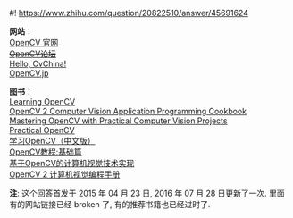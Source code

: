 #! https://www.zhihu.com/question/20822510/answer/45691624

[comment]: <> (Answer URL: https://www.zhihu.com/question/20822510/answer/45691624)
[comment]: <> (Question Title: 有哪些学习openCV的网站或书籍？)
[comment]: <> (Author Name: 采石工)
[comment]: <> (Create Time: 2015-04-23 18:59:53)

**网站**：  
[ OpenCV 官网 ](https://link.zhihu.com/?target=http%3A//opencv.org/)  
[ ~~OpenCV论坛~~  ](https://link.zhihu.com/?target=http%3A//www.opencvchina.com)  
[ Hello, CvChina! ](https://link.zhihu.com/?target=http%3A//cvchina.net)  
[ OpenCV.jp](https://link.zhihu.com/?target=http%3A//opencv.jp/)
  
**图书**：  
[Learning OpenCV](http://www.amazon.com/Learning-OpenCV-Computer-Vision-Library/dp/0596516134)  
[OpenCV 2 Computer Vision Application Programming Cookbook](http://www.amazon.com/OpenCV-Computer-Application-Programming-Cookbook/dp/1849513244)  
[Mastering OpenCV with Practical Computer Vision Projects](http://www.packtpub.com/cool-projects-with-opencv/book)  
[Practical OpenCV](http://www.amazon.com/Practical-OpenCV-Samarth-Brahmbhatt/dp/1430260793)  
[学习OpenCV（中文版）](http://product.dangdang.com/product.aspx?product_id=20699366)  
[OpenCV教程:基础篇  ](http://product.dangdang.com/product.aspx?product_id=20280521)  
[基于OpenCV的计算机视觉技术实现](http://product.dangdang.com/product.aspx?product_id=20239693)  
[OpenCV 2 计算机视觉编程手册](http://book.douban.com/subject/24846303/)  

**注**: 这个回答首发于 2015 年 04 月 23 日, 2016 年 07 月 28 日更新了一次. 里面有的网站链接已经 broken 了, 有的推荐书籍也已经过时了.
